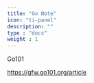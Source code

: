 ```yaml
---
title: "Go Note"
icon: "ti-panel"
description: ""
type : "docs"
weight : 1
---
```








Go101

https://gfw.go101.org/article